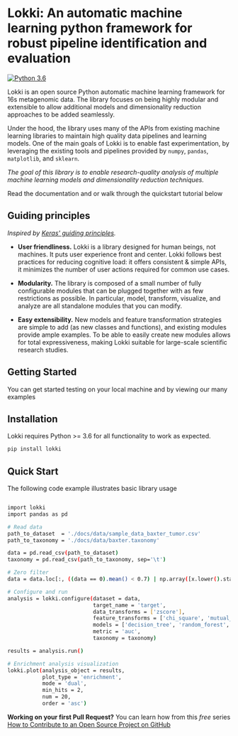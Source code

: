 # Lokki: An automatic machine learning python framework for robust pipeline identification and evaluation 

[![Python 3.6](https://img.shields.io/badge/python-3.6-blue.svg)](https://www.python.org/downloads/release/python-360/)


Lokki is an open source Python automatic machine learning framework for 16s metagenomic data. The library focuses on being highly modular and extensible to allow additional models and dimensionality reduction approaches to be added seamlessly.

Under the hood, the library uses many of the APIs from existing machine learning libraries to maintain high quality data pipelines and learning models. One of the main goals of Lokki is to enable fast experimentation, by leveraging the existing tools and pipelines provided by `numpy`, `pandas`, `matplotlib`, and `sklearn`.

_The goal of this library is to enable research-quality analysis of multiple machine learning models and dimensionality reduction techniques._

Read the documentation and or walk through the quickstart tutorial below

## Guiding principles

_Inspired by [Keras' guiding principles](https://github.com/keras-team/keras)._

- **User friendliness.** Lokki is a library designed for human beings, not machines. It puts user experience front and center. Lokki follows best practices for reducing cognitive load: it offers consistent & simple APIs, it minimizes the number of user actions required for common use cases.

- **Modularity.** The library is composed of a small number of fully configurable modules that can be plugged together with as few restrictions as possible. In particular, model, transform, visualize, and analyze are all standalone modules that you can modify.

- **Easy extensibility.** New models and feature transformation strategies are simple to add (as new classes and functions), and existing modules provide ample examples. To be able to easily create new modules allows for total expressiveness, making Lokki suitable for large-scale scientific research studies.

## Getting Started

You can get started testing on your local machine and by viewing our many examples

## Installation

Lokki requires Python >= 3.6 for all functionality to work as expected.

```bash
pip install lokki
```

## Quick Start

The following code example illustrates basic library usage

```bash

import lokki
import pandas as pd

# Read data
path_to_dataset  = './docs/data/sample_data_baxter_tumor.csv'
path_to_taxonomy = './docs/data/baxter.taxonomy'

data = pd.read_csv(path_to_dataset)
taxonomy = pd.read_csv(path_to_taxonomy, sep='\t')

# Zero filter
data = data.loc[:, ((data == 0).mean() < 0.7) | np.array([x.lower().startswith('target') for x in data.columns.values])].copy()

# Configure and run 
analysis = lokki.configure(dataset = data,
                           target_name = 'target',
                           data_transforms = ['zscore'],
                           feature_transforms = ['chi_square', 'mutual_information', 'factor_analysis', 'mutual_information'],
                           models = ['decision_tree', 'random_forest', 'ridge_regression'],
                           metric = 'auc',
                           taxonomy = taxonomy)

results = analysis.run()

# Enrichment analysis visualization
lokki.plot(analysis_object = results,
           plot_type = 'enrichment',
           mode = 'dual',
           min_hits = 2,
           num = 20,
           order = 'asc')

```

**Working on your first Pull Request?** You can learn how from this _free_ series [How to Contribute to an Open Source Project on GitHub](https://egghead.io/series/how-to-contribute-to-an-open-source-project-on-github)

